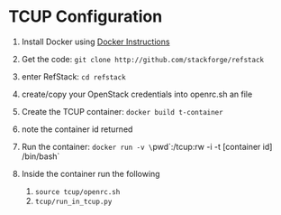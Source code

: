 TCUP Configuration
===========================

1. Install Docker using [Docker Instructions](https://www.docker.io/gettingstarted/#h_installation)

1. Get the code: `git clone http://github.com/stackforge/refstack`

1. enter RefStack: `cd refstack`

1. create/copy your OpenStack credentials into openrc.sh an file

1. Create the TCUP container: `docker build t-container`
  1. note the container id returned

1. Run the container: `docker run -v \`pwd\`:/tcup:rw -i -t [container id] /bin/bash`

1. Inside the container run the following
   1. `source tcup/openrc.sh`
   1. `tcup/run_in_tcup.py`
